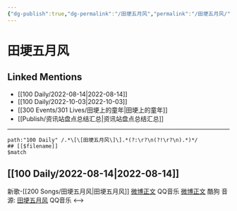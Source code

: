 ```yaml
---
{"dg-publish":true,"dg-permalink":"/田埂五月风","permalink":"/田埂五月风/"}
---
```


# 田埂五月风

## Linked Mentions
- [[100 Daily/2022-08-14\|2022-08-14]]
- [[100 Daily/2022-10-03\|2022-10-03]]
- [[300 Events/301 Lives/田埂上的童年\|田埂上的童年]]
- [[Publish/资讯站盘点总结汇总\|资讯站盘点总结汇总]]


---

```expander
path:"100 Daily" /.*\[\[田埂五月风\]\].*(?:\r?\n(?!\r?\n).*)*/
## [[$filename]]
$match
```
## [[100 Daily/2022-08-14\|2022-08-14]]
新歌-[[200 Songs/田埂五月风\|田埂五月风]]
[微博正文](https://m.weibo.cn/2169129705/4802487061842858) QQ音乐
[微博正文](https://m.weibo.cn/1665103091/4802518397229832) 酷狗
音源:
[田埂五月风](https://weibo.cn/sinaurl?u=https%3A%2F%2Fi.y.qq.com%2Fv8%2Fplaysong.html%3Fsongid%3D371065712%26source%3Dyqq%23wechat_redirect) QQ音乐
<-->